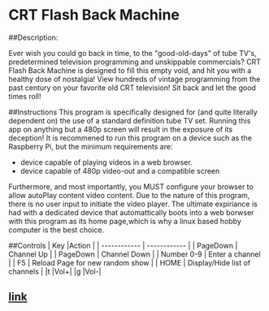 # CRT Flash Back Machine
##Description:  


Ever wish you could go back in time, to the "good-old-days" of tube TV's, predetermined television programming and unskippable commercials? CRT Flash Back Machine is designed to fill this empty void, and hit you with a healthy dose of nostalgia! View hundreds of vintage programming from the past century on your favorite old CRT television! Sit back and let the good times roll!

##Instructions
This program is specifically designed for (and quite literally dependent on) the use of a standard definition tube TV set. Running this app on anything but a 480p screen will result in the exposure of its deception! It is recommened to run this program on a device such as the Raspberry Pi, but the minimum requirements are:

- device capable of playing videos in a web browser.
- device capable of 480p video-out and a compatible screen

Furthermore, and most importantly, you MUST configure your browser to allow autoPlay content video content. Due to the nature of this program, there is no user input to initiate the video player. The ultimate expiriance is had with a dedicated device that automattically boots into a web borwser with this program as its home page,which is why a linux based hobby computer is the best choice.

##Controls
| Key  |Action   |
| ------------ | ------------ |
|  PageDown |   Channel Up |
|  PageDown |  Channel Down  |
| Number 0-9  |  Enter a channel  |
|  F5 | Reload Page for new random show  |
|  HOME | Display/Hide list of channels  |
|t      |Vol+|
|g     |Vol-|





## [link](https://chriskurz098.github.io/80sGameshowPlayer/)

